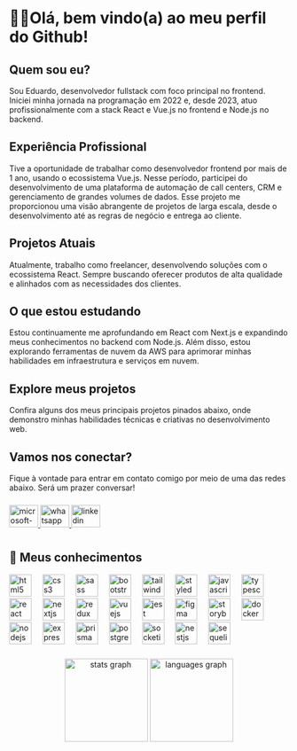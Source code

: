 # ✌🏽Olá, bem vindo(a) ao meu perfil do Github!

###

## Quem sou eu?

Sou Eduardo, desenvolvedor fullstack com foco principal no frontend. Iniciei minha jornada na programação em 2022 e, desde 2023, atuo profissionalmente com a stack React e Vue.js no frontend e Node.js no backend.

###

## Experiência Profissional

Tive a oportunidade de trabalhar como desenvolvedor frontend por mais de 1 ano, usando o ecossistema Vue.js. Nesse período, participei do desenvolvimento de uma plataforma de automação de call centers, CRM e gerenciamento de grandes volumes de dados. Esse projeto me proporcionou uma visão abrangente de projetos de larga escala, desde o desenvolvimento até as regras de negócio e entrega ao cliente.

###

## Projetos Atuais

Atualmente, trabalho como freelancer, desenvolvendo soluções com o ecossistema React. Sempre buscando oferecer produtos de alta qualidade e alinhados com as necessidades dos clientes.

###

## O que estou estudando

Estou continuamente me aprofundando em React com Next.js e expandindo meus conhecimentos no backend com Node.js. Além disso, estou explorando ferramentas de nuvem da AWS para aprimorar minhas habilidades em infraestrutura e serviços em nuvem.

###

## Explore meus projetos

Confira alguns dos meus principais projetos pinados abaixo, onde demonstro minhas habilidades técnicas e criativas no desenvolvimento web.

###

## Vamos nos conectar?

Fique à vontade para entrar em contato comigo por meio de uma das redes abaixo. Será um prazer conversar!

###

<div align="left">
  <a href="mailto:eduardoa.fernandes@hotmail.com" target="_blank">
    <img src="https://raw.githubusercontent.com/maurodesouza/profile-readme-generator/master/src/assets/icons/social/microsoft-outlook/default.svg" width="52" height="40" alt="microsoft-outlook logo"  />  
  </a>
  <a href="https://wa.me/5542999402705" target="_blank">
    <img src="https://raw.githubusercontent.com/maurodesouza/profile-readme-generator/master/src/assets/icons/social/whatsapp/default.svg" width="52" height="40" alt="whatsapp logo"  />
  </a>
  <a href="https://www.linkedin.com/in/almeidaedu" target="_blank">
    <img src="https://raw.githubusercontent.com/maurodesouza/profile-readme-generator/master/src/assets/icons/social/linkedin/default.svg" width="52" height="40" alt="linkedin logo"  />
  </a>
</div>

#

<h2 align="left">🚀 Meus conhecimentos</h2>

<div align="left">
  <img src="https://skillicons.dev/icons?i=html" height="40" alt="html5 logo"  />
  <img width="12" />
  <img src="https://skillicons.dev/icons?i=css" height="40" alt="css3 logo"  />
  <img width="12" />
  <img src="https://skillicons.dev/icons?i=sass" height="40" alt="sass logo"  />
  <img width="12" />
  <img src="https://skillicons.dev/icons?i=bootstrap" height="40" alt="bootstrap logo"  />
  <img width="12" />
  <img src="https://skillicons.dev/icons?i=tailwind" height="40" alt="tailwindcss logo"  />
  <img width="12" />
  <img src="https://skillicons.dev/icons?i=styledcomponents" height="40" alt="styledcomponents logo"  />
  <img width="12" />
  <img src="https://skillicons.dev/icons?i=js" height="40" alt="javascript logo"  />
  <img width="12" />
  <img src="https://skillicons.dev/icons?i=ts" height="40" alt="typescript logo"  />
  <img width="12" />
  <img src="https://skillicons.dev/icons?i=react" height="40" alt="react logo"  />
  <img width="12" />
  <img src="https://skillicons.dev/icons?i=nextjs" height="40" alt="nextjs logo"  />
  <img width="12" />
  <img src="https://skillicons.dev/icons?i=redux" height="40" alt="redux logo"  />
  <img width="12" />
  <img src="https://skillicons.dev/icons?i=vue" height="40" alt="vuejs logo"  />
  <img width="12" />
  <img src="https://skillicons.dev/icons?i=jest" height="40" alt="jest logo"  />
  <img width="12" />
  <img src="https://skillicons.dev/icons?i=figma" height="40" alt="figma logo"  />
  <img width="12" />
  <img src="https://cdn.jsdelivr.net/gh/devicons/devicon/icons/storybook/storybook-original.svg" height="40" alt="storybook logo"  />
  <img width="12" />
  <img src="https://skillicons.dev/icons?i=docker" height="40" alt="docker logo"  />
  <img width="12" />
  <img src="https://skillicons.dev/icons?i=nodejs" height="40" alt="nodejs logo"  />
  <img width="12" />
  <img src="https://skillicons.dev/icons?i=express" height="40" alt="express logo"  />
  <img width="12" />
  <img src="https://skillicons.dev/icons?i=prisma" height="40" alt="prisma logo"  />
  <img width="12" />
  <img src="https://skillicons.dev/icons?i=postgres" height="40" alt="postgresql logo"  />
  <img width="12" />
  <img src="https://cdn.jsdelivr.net/gh/devicons/devicon/icons/socketio/socketio-original.svg" height="40" alt="socketio logo"  />
  <img width="12" />
  <img src="https://skillicons.dev/icons?i=nestjs" height="40" alt="nestjs logo"  />
  <img width="12" />
  <img src="https://skillicons.dev/icons?i=sequelize" height="40" alt="sequelize logo"  />
</div>

###

<div align="center">
  <img src="https://github-readme-stats.vercel.app/api?username=edu-almeidaf&hide_title=false&hide_rank=true&show_icons=true&include_all_commits=true&count_private=true&disable_animations=false&theme=dracula&locale=en&hide_border=true&order=1" height="150" alt="stats graph"  />
  <img src="https://github-readme-stats.vercel.app/api/top-langs?username=edu-almeidaf&locale=en&hide_title=false&layout=compact&card_width=320&langs_count=4&theme=dracula&hide_border=true&order=2" height="150" alt="languages graph"  />
</div>

###
